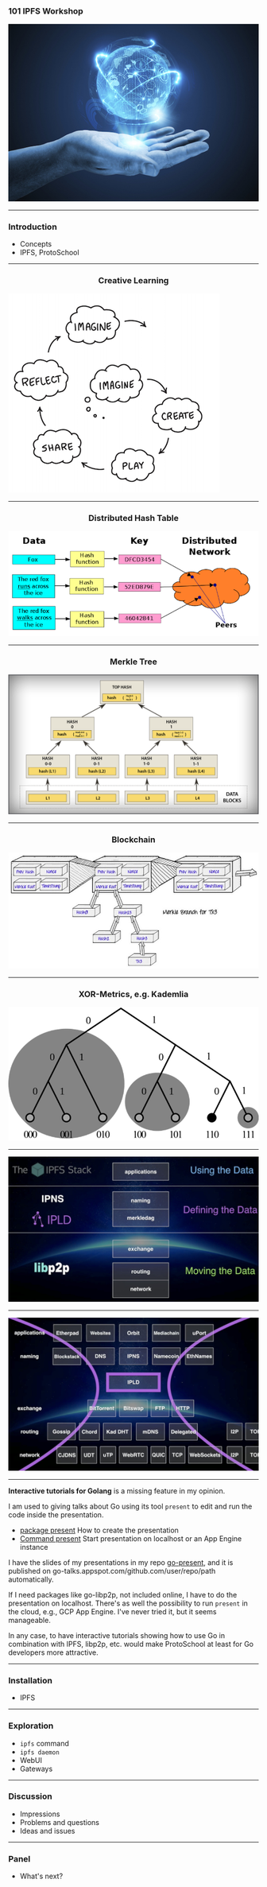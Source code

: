 ### 101 IPFS Workshop

![global_systems_at_hand](assets/image/global_systems_at_hand.jpg)

---

### Introduction

- Concepts
- IPFS, ProtoSchool

---

<h3 align="center"> Creative Learning </h3>

![creative learning](assets/image/learningCreativeLearning.png)

---

<h3 align="center"> Distributed Hash Table </h3>

![dht](assets/image/dht.png)

---

<h3 align="center"> Merkle Tree </h3>


![merkle tree](assets/image/merkle-tree.png)

---

<h3 align="center"> Blockchain </h3>


![blockchain](assets/image/blockchain.jpeg)

---

<h3 align="center"> XOR-Metrics, e.g. Kademlia </h3>

![kademlia](assets/image/kademlia.png)

---

![ipfs stack](assets/image/ipfs-stack.jpg)

---

![ipfs thin waist](assets/image/ipfs-thin-waist.jpg)

---

**Interactive tutorials for Golang** is a missing feature in my opinion.

I am used to giving talks about Go using its tool ```present``` to edit and run the code inside the presentation.

- [package present](https://godoc.org/golang.org/x/tools/present) How to create the presentation
- [Command present](https://godoc.org/golang.org/x/tools/cmd/present) Start presentation on localhost or an App Engine instance

I have the slides of my presentations in my repo [go-present](https://github.com/stefanhans/go-present), and it is published on go-talks.appspot.com/github.com/user/repo/path automatically.

If I need packages like go-libp2p, not included online, I have to do the presentation on localhost. There's as well the possibility to run ```present``` in the cloud, e.g., GCP App Engine. I've never tried it, but it seems manageable.

In any case, to have interactive tutorials showing how to use Go in combination with IPFS, libp2p, etc. would make ProtoSchool at least for Go developers more attractive.

---

### Installation

- IPFS

---

### Exploration

- ```ipfs``` command
- ```ipfs daemon```
- WebUI
- Gateways

---

### Discussion

- Impressions
- Problems and questions
- Ideas and issues

---

### Panel

- What's next?
